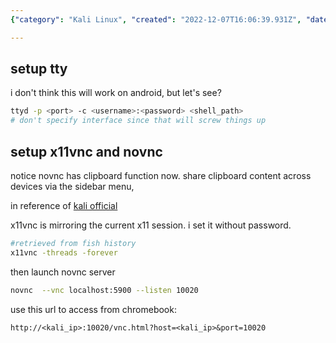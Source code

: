```yaml
---
{"category": "Kali Linux", "created": "2022-12-07T16:06:39.931Z", "date": "2022-12-07 16:06:39", "description": "This tutorial provides step-by-step instructions for accessing Kali Linux on Chromebook using ttyd, x11vnc, and novnc. It includes detailed setup procedures for each tool, demonstrates novnc's clipboard sharing feature, and offers the necessary commands to help users make the most of their experience.", "modified": "2022-12-08T05:23:03.016Z", "tags": ["Kali Linux", "Chromebook", "TTYD", "X11VNC", "Novnc", "Clipboard Sharing", "Command Line"], "title": "access kali on chromebook or anywhere"}

---
```


## setup tty

i don't think this will work on android, but let's see?
```bash
ttyd -p <port> -c <username>:<password> <shell_path>
# don't specify interface since that will screw things up

```

## setup x11vnc and novnc

notice novnc has clipboard function now. share clipboard content across devices via the sidebar menu,

in reference of [kali official](https://kali.org/general-use/novnc-kali-in-browser)

x11vnc is mirroring the current x11 session. i set it without password.
```bash
#retrieved from fish history
x11vnc -threads -forever

```

then launch novnc server
```bash
novnc  --vnc localhost:5900 --listen 10020

```

use this url to access from chromebook:
```
http://<kali_ip>:10020/vnc.html?host=<kali_ip>&port=10020

```

